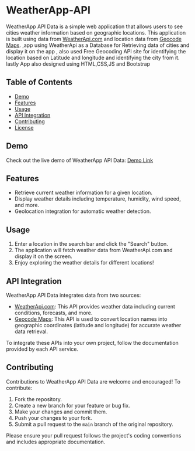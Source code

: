 # WeatherApp-API

WeatherApp API Data is a simple web application that allows users to see cities weather information based on geographic locations. This application is built using data from [WeatherApi.com](https://www.weatherapi.com/) and location data from [Geocode Maps](https://geocode.maps.co/).
,app using WeatherApi as a Database for Retrieving data of cities and display it on the app , also used Free Geocoding API site for identifying the location based on Latitude and longitude and identifying the city from it.
 <br>lastly App also designed using HTML,CSS,JS and Bootstrap
## Table of Contents

- [Demo](#demo)
- [Features](#features)
- [Usage](#usage)
- [API Integration](#api-integration)
- [Contributing](#contributing)
- [License](#license)

## Demo

Check out the live demo of WeatherApp API Data: [Demo Link](https://weather-app-api-data.vercel.app/)

## Features

- Retrieve current weather information for a given location.
- Display weather details including temperature, humidity, wind speed, and more.
- Geolocation integration for automatic weather detection.

## Usage

1. Enter a location in the search bar and click the "Search" button.
2. The application will fetch weather data from WeatherApi.com and display it on the screen.
3. Enjoy exploring the weather details for different locations!

## API Integration

WeatherApp API Data integrates data from two sources:

- [WeatherApi.com](https://www.weatherapi.com/): This API provides weather data including current conditions, forecasts, and more.
- [Geocode Maps](https://geocode.maps.co/): This API is used to convert location names into geographic coordinates (latitude and longitude) for accurate weather data retrieval.

To integrate these APIs into your own project, follow the documentation provided by each API service.

## Contributing

Contributions to WeatherApp API Data are welcome and encouraged! To contribute:

1. Fork the repository.
2. Create a new branch for your feature or bug fix.
3. Make your changes and commit them.
4. Push your changes to your fork.
5. Submit a pull request to the `main` branch of the original repository.

Please ensure your pull request follows the project's coding conventions and includes appropriate documentation.
